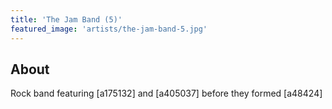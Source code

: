 ```yaml
---
title: 'The Jam Band (5)'
featured_image: 'artists/the-jam-band-5.jpg'
---
```


## About

Rock band featuring [a175132] and [a405037] before they formed [a48424]
